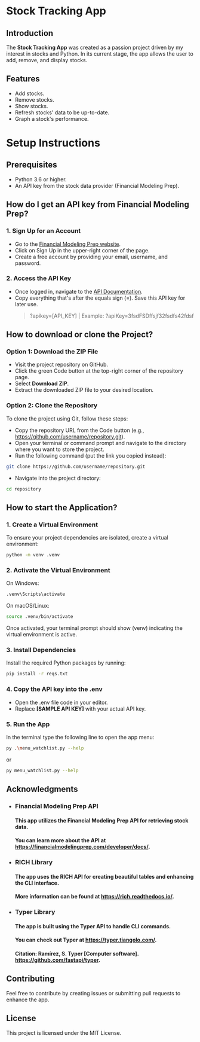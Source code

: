 # Stock Tracking App

## Introduction
The **Stock Tracking App** was created as a passion project driven by my interest in stocks and Python. In its current stage, the app allows the user to add, remove, and display stocks.

## Features
- Add stocks.
- Remove stocks.
- Show stocks.
- Refresh stocks' data to be up-to-date.
- Graph a stock's performance.

# Setup Instructions
## Prerequisites
- Python 3.6 or higher.
- An API key from the stock data provider (Financial Modeling Prep).

## How do I get an API key from Financial Modeling Prep?
### 1. Sign Up for an Account
- Go to the [Financial Modeling Prep website](https://site.financialmodelingprep.com/).
- Click on Sign Up in the upper-right corner of the page.
- Create a free account by providing your email, username, and password.

### 2. Access the API Key
- Once logged in, navigate to the [API Documentation](https://site.financialmodelingprep.com/developer/docs).
- Copy everything that's after the equals sign (=). Save this API key for later use.
  > ?apikey=[API_KEY]
  > | Example: ?apiKey=3fsdFSDffsjf32fsdfs42fdsf

## How to download or clone the Project?
### Option 1: Download the ZIP File
- Visit the project repository on GitHub.
- Click the green Code button at the top-right corner of the repository page.
- Select **Download ZIP**.
- Extract the downloaded ZIP file to your desired location.

### Option 2: Clone the Repository
To clone the project using Git, follow these steps:
- Copy the repository URL from the Code button (e.g., https://github.com/username/repository.git).
- Open your terminal or command prompt and navigate to the directory where you want to store the project.
- Run the following command (put the link you copied instead):
```bash
git clone https://github.com/username/repository.git
```
- Navigate into the project directory:
```bash
cd repository
```

## How to start the Application?
### 1. Create a Virtual Environment
To ensure your project dependencies are isolated, create a virtual environment:
```bash
python -m venv .venv
```

### 2. Activate the Virtual Environment
On Windows:
```bash
.venv\Scripts\activate
```
On macOS/Linux:
```bash
source .venv/bin/activate
```
Once activated, your terminal prompt should show (venv) indicating the virtual environment is active.

### 3. Install Dependencies
Install the required Python packages by running:
```bash
pip install -r reqs.txt
```

### 4. Copy the API key into the .env
- Open the .env file code in your editor.
- Replace **[SAMPLE API KEY]** with your actual API key.

### 5. Run the App
In the terminal type the following line to open the app menu:
```bash
py .\menu_watchlist.py --help
```
or 
```bash
py menu_watchlist.py --help
```

## Acknowledgments 
- ### Financial Modeling Prep API
  #### This app utilizes the Financial Modeling Prep API for retrieving stock data.
  #### You can learn more about the API at https://financialmodelingprep.com/developer/docs/.
- ### RICH Library
  #### The app uses the RICH API for creating beautiful tables and enhancing the CLI interface.
  #### More information can be found at https://rich.readthedocs.io/.
- ### Typer Library
  #### The app is built using the Typer API to handle CLI commands.
  #### You can check out Typer at https://typer.tiangolo.com/.
  #### Citation: Ramírez, S. Typer [Computer software]. https://github.com/fastapi/typer.
  
## Contributing
Feel free to contribute by creating issues or submitting pull requests to enhance the app.

## License
This project is licensed under the MIT License.





